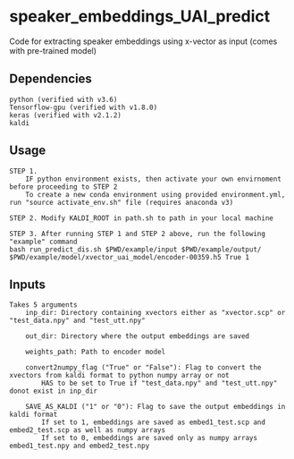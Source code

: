 # speaker_embeddings_UAI_predict
Code for extracting speaker embeddings using x-vector as input (comes with pre-trained model)

## Dependencies

    python (verified with v3.6)
    Tensorflow-gpu (verified with v1.8.0)
    keras (verified with v2.1.2)
    kaldi

## Usage

    STEP 1. 
        IF python environment exists, then activate your own envirnoment before proceeding to STEP 2
        To create a new conda environment using provided environment.yml, run "source activate_env.sh" file (requires anaconda v3)

    STEP 2. Modify KALDI_ROOT in path.sh to path in your local machine

    STEP 3. After running STEP 1 and STEP 2 above, run the following "example" command
    bash run_predict_dis.sh $PWD/example/input $PWD/example/output/ $PWD/example/model/xvector_uai_model/encoder-00359.h5 True 1

## Inputs
    Takes 5 arguments
        inp_dir: Directory containing xvectors either as "xvector.scp" or "test_data.npy" and "test_utt.npy"
        
        out_dir: Directory where the output embeddings are saved
        
        weights_path: Path to encoder model
        
        convert2numpy_flag ("True" or "False"): Flag to convert the xvectors from kaldi format to python numpy array or not
            HAS to be set to True if "test_data.npy" and "test_utt.npy" donot exist in inp_dir
        
        SAVE_AS_KALDI ("1" or "0"): Flag to save the output embeddings in kaldi format
            If set to 1, embeddings are saved as embed1_test.scp and embed2_test.scp as well as numpy arrays
            If set to 0, embeddings are saved only as numpy arrays embed1_test.npy and embed2_test.npy
